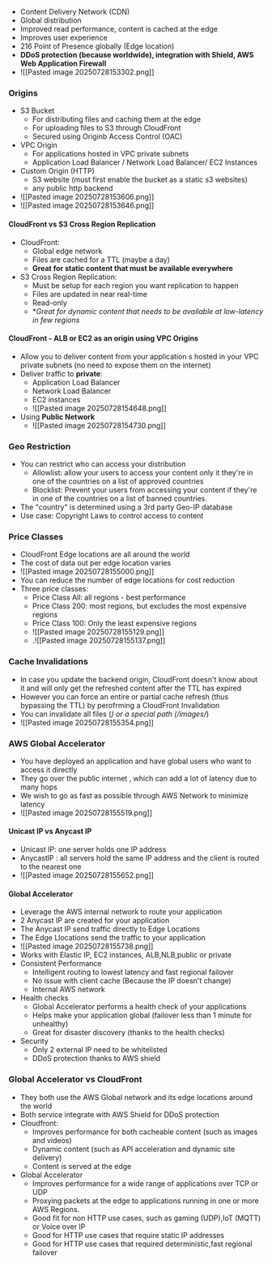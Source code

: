 - Content Delivery Network (CDN)
- Global distribution
- Improved read performance, content is cached at the edge
- Improves user experience
- 216 Point of Presence globally (Edge location)
- **DDoS protection (because worldwide), integration with Shield, AWS Web Application Firewall**
-  ![[Pasted image 20250728153302.png]]


### Origins
- S3 Bucket
	- For distributing files and caching them at the edge
	- For uploading files to S3 through CloudFront
	- Secured using Originb Access Control (OAC)
- VPC Origin
	- For applications hosted in VPC private subnets
	- Application Load Balancer / Network Load Balancer/ EC2 Instances
- Custom Origin (HTTP)
	- S3 website (must first enable the bucket as a static s3 websites)
	-  any public http backend
- ![[Pasted image 20250728153606.png]]
- ![[Pasted image 20250728153646.png]]


#### CloudFront vs S3 Cross Region Replication
- CloudFront:
	- Global edge network
	- Files are cached for a TTL (maybe a day)
	- **Great for static content that must be available everywhere**
- S3 Cross Region Replication:
	- Must be setup for each region you want replication to happen
	- Files are updated in near real-time
	- Read-only
	- **Great for dynamic content that needs to be available at low-latency in few regions*

#### CloudFront - ALB or EC2 as an origin using VPC Origins
- Allow you to deliver content from your application s hosted in your VPC private subnets (no need to expose them on the internet)
- Deliver traffic to **private**:
	- Application Load Balancer
	- Network Load Balancer
	- EC2 instances
	- ![[Pasted image 20250728154648.png]]
- Using **Public Network**
	- ![[Pasted image 20250728154730.png]]

### Geo Restriction
- You can restrict who can access your distribution
	- Allowlist: allow your users to access your content only it they're in one of the countries on a list of approved countries
	- Blocklist: Prevent your users from accessing your content if they're in one of the countries on a list of banned countries.
- The "country" is determined using a 3rd party Geo-IP database
- Use case: Copyright Laws to control access to content

### Price Classes
- CloudFront Edge locations are all around the world
- The cost of data out per edge location varies
- ![[Pasted image 20250728155000.png]]
- You can reduce the number of edge locations for cost reduction
- Three price classes:
	- Price Class All: all regions - best performance
	- Price Class 200: most regions, but excludes the most expensive regions
	- Price Class 100: Only the least expensive regions
	- ![[Pasted image 20250728155129.png]]
	- .![[Pasted image 20250728155137.png]]

### Cache Invalidations
- In case you update the backend origin, CloudFront doesn't know about it and will only get the refreshed content after the TTL has expired
-  However you can force an entire or partial cache refresh (thus bypassing the TTL) by perofrming a CloudFront Invalidation
- You can invalidate all files (*) or a special path (/images/*)
- ![[Pasted image 20250728155354.png]]

### AWS Global Accelerator
- You have deployed an application and have global users who want to access it directly
- They go over the public internet , which can add a lot of latency due to many hops
- We wish to go as fast as possible through AWS Network to minimize latency
- ![[Pasted image 20250728155519.png]]


#### Unicast IP vs Anycast IP
- Unicast IP: one server holds one IP address
- AnycastIP : all servers hold the same IP address and the client is routed to the nearest one
- ![[Pasted image 20250728155652.png]]

#### Global Accelerator
- Leverage the AWS internal network to route your application
- 2 Anycast IP are created for your application
- The Anycast IP send traffic directly to Edge Locations
- The Edge Llocations send the traffic to your application
- ![[Pasted image 20250728155738.png]]
- Works with Elastic IP, EC2 instances, ALB,NLB,public or private
- Consistent Performance
	- Intelligent routing to lowest latency and fast regional failover
	- No issue with client cache (Because the IP doesn't change)
	- Internal AWS network
- Health checks
	- Global Accelerator performs a health check of your applications
	- Helps make your application global (failover less than 1 minute for unhealthy)
	- Great for disaster discovery (thanks to the health checks)
- Security
	- Only 2 external IP need to be whitelisted
	- DDoS protection thanks to AWS shield

### Global Accelerator vs CloudFront
- They both use the AWS Global network and its edge locations around the world
- Both service integrate with AWS Shield for DDoS protection
- Cloudfront:
	- Improves performance for both cacheable content (such as images and videos)
	- Dynamic content (such as API acceleration and dynamic site delivery)
	- Content is served at the edge
- Global Accelerator
	- Improves performance for a wide range of applications over TCP or UDP
	- Proxying packets at the edge to applications running in one or more AWS Regions.
	- Good fit for non HTTP use cases, such as gaming (UDP),IoT (MQTT) or Voice over IP 
	- Good for HTTP use cases that require static IP addresses
	- Good for HTTP use cases that required deterministic,fast regional failover
